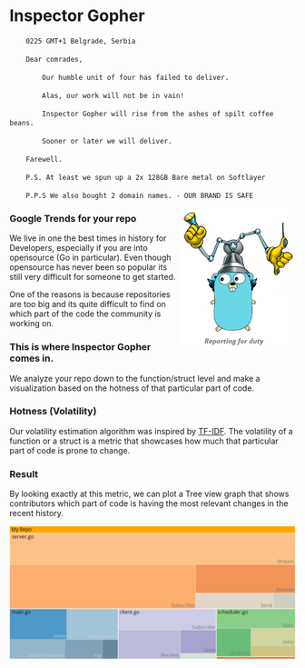 # Inspector Gopher
```
    0225 GMT+1 Belgrade, Serbia

    Dear comrades,

        Our humble unit of four has failed to deliver.

        Alas, our work will not be in vain!

        Inspector Gopher will rise from the ashes of spilt coffee beans.

        Sooner or later we will deliver.

    Farewell.

    P.S. At least we spun up a 2x 128GB Bare metal on Softlayer

    P.P.S We also bought 2 domain names. - OUR BRAND IS SAFE

```
<img src="https://raw.githubusercontent.com/gophergala2016/inspector_gopher/master/public/inspector_gufer_ready.png" align="right"/>

### Google Trends for your repo

We live in one the best times in history for Developers, especially if you are into opensource (Go in particular). Even though opensource has never been so popular its still very difficult for someone to get started.

One of the reasons is because repositories are too big and its quite difficult to find on which part of the code the community is working on.

### This is where Inspector Gopher comes in.
We analyze your repo down to the function/struct level and make a visualization based on the hotness of that particular part of code.

### Hotness (Volatility)

Our volatility estimation algorithm was inspired by [TF-IDF](http://www.tfidf.com/). The volatility of a function or a struct is a metric that showcases how much that particular part of code is prone to change.

### Result

By looking exactly at this metric, we can plot a Tree view graph that shows contributors which part of code is having the most relevant changes in the recent history.

![Tree Map](https://raw.githubusercontent.com/gophergala2016/inspector_gopher/master/public/treemap.png)